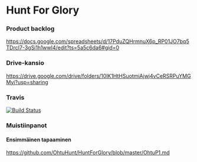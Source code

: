 # Hunt For Glory

### Product backlog
https://docs.google.com/spreadsheets/d/17PduZQHrmnuX6p_RP01JO7bq5TDrcI7-3gSi1h1wwI4/edit?ts=5a5c6da6#gid=0

### Drive-kansio
https://drive.google.com/drive/folders/10lK1HtHSuotmiAjwj4vCeRSRPuYMGMyj?usp=sharing

### Travis
[![Build Status](https://travis-ci.org/OhtuHunt/HuntForGlory.svg?branch=master)](https://travis-ci.org/OhtuHunt/HuntForGlory)

### Muistiinpanot

#### Ensimmäinen tapaaminen
https://github.com/OhtuHunt/HuntForGlory/blob/master/OhtuP1.md
